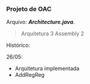 ### Projeto de OAC
Arquivo:  ***Architecture.java***.
> Arquitetura 3
> Assembly 2

Histórico:

26/05: 
-   Arquitetura implementada
-   AddRegReg
